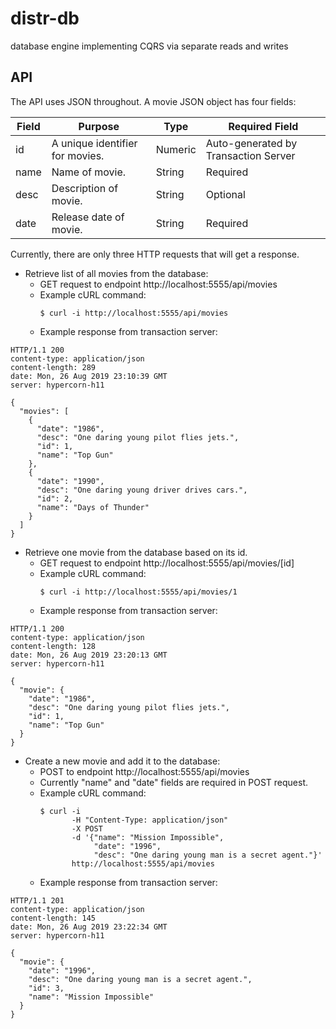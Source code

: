 # distr-db
database engine implementing CQRS via separate reads and writes

## API
The API uses JSON throughout.
A movie JSON object has four fields:

Field | Purpose | Type | Required Field
---|---|---|---
id   | A unique identifier for movies. | Numeric | Auto-generated by Transaction Server
name | Name of movie.                  | String  | Required
desc | Description of movie.           | String  | Optional
date | Release date of movie.          | String  | Required

Currently, there are only three HTTP requests that will get a response.

* Retrieve list of all movies from the database:
  * GET request to endpoint http://localhost:5555/api/movies
  * Example cURL command:
    ```
    $ curl -i http://localhost:5555/api/movies
    ```
  * Example response from transaction server:
```
HTTP/1.1 200
content-type: application/json
content-length: 289
date: Mon, 26 Aug 2019 23:10:39 GMT
server: hypercorn-h11

{
  "movies": [
    {
      "date": "1986",
      "desc": "One daring young pilot flies jets.",
      "id": 1,
      "name": "Top Gun"
    },
    {
      "date": "1990",
      "desc": "One daring young driver drives cars.",
      "id": 2,
      "name": "Days of Thunder"
    }
  ]
}
```

* Retrieve one movie from the database based on its id.
  * GET request to endpoint http://localhost:5555/api/movies/[id]
  * Example cURL command:
    ```
    $ curl -i http://localhost:5555/api/movies/1
    ```
  * Example response from transaction server:
```
HTTP/1.1 200
content-type: application/json
content-length: 128
date: Mon, 26 Aug 2019 23:20:13 GMT
server: hypercorn-h11

{
  "movie": {
    "date": "1986",
    "desc": "One daring young pilot flies jets.",
    "id": 1,
    "name": "Top Gun"
  }
}
```

* Create a new movie and add it to the database:
  * POST to endpoint http://localhost:5555/api/movies
  * Currently "name" and "date" fields are required in POST request.
  * Example cURL command:
    ```
    $ curl -i
           -H "Content-Type: application/json"
           -X POST
           -d '{"name": "Mission Impossible",
                "date": "1996",
                "desc": "One daring young man is a secret agent."}'
           http://localhost:5555/api/movies
    ```
  * Example response from transaction server:
```
HTTP/1.1 201
content-type: application/json
content-length: 145
date: Mon, 26 Aug 2019 23:22:34 GMT
server: hypercorn-h11

{
  "movie": {
    "date": "1996",
    "desc": "One daring young man is a secret agent.",
    "id": 3,
    "name": "Mission Impossible"
  }
}
```
